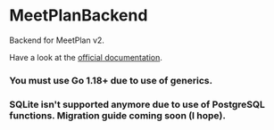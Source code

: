 # MeetPlanBackend
Backend for MeetPlan v2.

Have a look at the [official documentation](https://meetplan.si).

### You must use Go 1.18+ due to use of generics.

### SQLite isn't supported anymore due to use of PostgreSQL functions. Migration guide coming soon (I hope).
